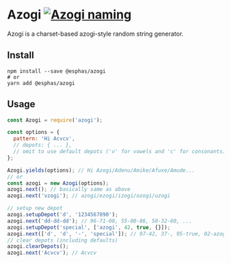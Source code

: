 
# Azogi [![Azogi naming](https://img.shields.io/badge/naming-Azogi-blue.svg)](https://github.com/esphas/azogi)

Azogi is a charset-based azogi-style random string generator.

## Install

```
npm install --save @esphas/azogi
# or
yarn add @esphas/azogi
```

## Usage

```javascript
const Azogi = require('azogi');

const options = {
  pattern: 'Hi Acvcv',
  // depots: { ... },
  // omit to use default depots ('v' for vowels and 'c' for consonants)
};

Azogi.yields(options); // Hi Azogi/Adenu/Amike/Afuxe/Amude...
// or
const azogi = new Azogi(options);
azogi.next(); // basically same as above
azogi.next('vzogi'); // azogi/ezogi/izogi/ozogi/uzogi

// setup new depot
azogi.setupDepot('d', '1234567890');
azogi.next('dd-dd-dd'); // 96-71-08, 55-00-86, 58-32-60, ...
azogi.setupDepot('special', ['azogi', 42, true, {}]);
azogi.next(['d', 'd', '-', 'special']); // 97-42, 37-, 95-true, 02-azogi, ...
// clear depots (including defaults)
azogi.clearDepots();
azogi.next('Acvcv'); // Acvcv
```
